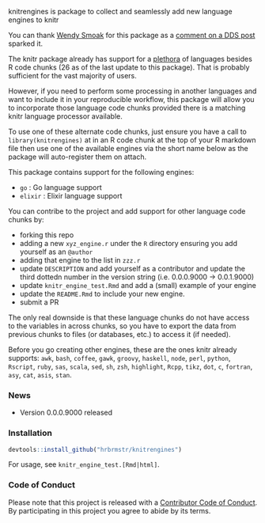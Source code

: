 <!-- README.md is generated from README.Rmd. Please edit that file -->
knitrengines is package to collect and seamlessly add new language engines to knitr

You can thank [Wendy Smoak](http://wsmoak.net/2015/09/01/executable-elixir-tufte-handout.html) for this package as a [comment on a DDS post](http://datadrivensecurity.info/blog/posts/2015/Jun/running-other-languages-in-r-markdown-files/) sparked it.

The knitr package already has support for a [plethora](https://www.rforge.net/doc/packages/knitr/knit_engines.html) of languages besides R code chunks (26 as of the last update to this package). That is probably sufficient for the vast majority of users.

However, if you need to perform some processing in another languages and want to include it in your reproducible workflow, this package will allow you to incorporate those language code chunks provided there is a matching knitr language processor available.

To use one of these alternate code chunks, just ensure you have a call to `library(knitrengines)` at in an R code chunk at the top of your R markdown file then use one of the available engines via the short name below as the package will auto-register them on attach.

This package contains support for the following engines:

-   `go` : Go language support
-   `elixir` : Elixir language support

You can contribe to the project and add support for other language code chunks by:

-   forking this repo
-   adding a new `xyz_engine.r` under the `R` directory ensuring you add yourself as an `@author`
-   adding that engine to the list in `zzz.r`
-   update `DESCRIPTION` and add yourself as a contributor and update the third dottedn number in the version string (i.e. 0.0.0.9000 -\> 0.0.1.9000)
-   update `knitr_engine_test.Rmd` and add a (small) example of your engine
-   update the `README.Rmd` to include your new engine.
-   submit a PR

The only real downside is that these language chunks do not have access to the variables in across chunks, so you have to export the data from previous chunks to files (or databases, etc.) to access it (if needed).

Before you go creating other engines, these are the ones knitr already supports: `awk`, `bash`, `coffee`, `gawk`, `groovy`, `haskell`, `node`, `perl`, `python`, `Rscript`, `ruby`, `sas`, `scala`, `sed`, `sh`, `zsh`, `highlight`, `Rcpp`, `tikz`, `dot`, `c`, `fortran`, `asy`, `cat`, `asis`, `stan`.

### News

-   Version 0.0.0.9000 released

### Installation

``` r
devtools::install_github("hrbrmstr/knitrengines")
```

For usage, see `knitr_engine_test.[Rmd|html]`.

### Code of Conduct

Please note that this project is released with a [Contributor Code of Conduct](CONDUCT.md). By participating in this project you agree to abide by its terms.
